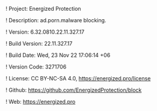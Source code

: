 ! Project: Energized Protection

! Description: ad.porn.malware blocking.

! Version: 6.32.0810.22.11.327.17

! Build Version: 22.11.327.17

! Build Date: Wed, 23 Nov 22 17:06:14 +06

! Version Code: 3271706

! License: CC BY-NC-SA 4.0, https://energized.pro/license

! Github: https://github.com/EnergizedProtection/block

! Web: https://energized.pro
